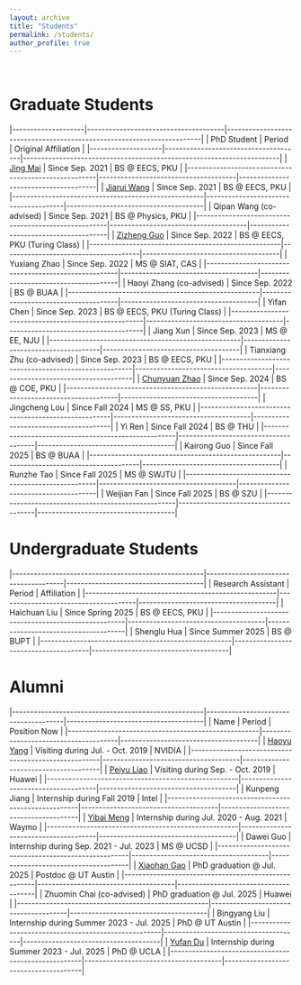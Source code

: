 ```yaml
---
layout: archive
title: "Students"
permalink: /students/
author_profile: true
---
```


<br>

Graduate Students
======

|--------------------|--------------------------------------|-----------------------------------------------------------------------|
| PhD Student        | Period                               | Original Affiliation                                                  |
|--------------------|--------------------------------------|-----------------------------------------------------------------------|
| [Jing Mai](https://magic3007.github.io/)            | Since Sep. 2021                      | BS @ EECS, PKU                       |
|-----------------------------------------------------|--------------------------------------|--------------------------------------|
| [Jiarui Wang](https://tomjerry213.github.io/)       | Since Sep. 2021                      | BS @ EECS, PKU                       |
|-----------------------------------------------------|--------------------------------------|--------------------------------------|
| Qipan Wang (co-advised)                             | Since Sep. 2021                      | BS @ Physics, PKU                    |
|-----------------------------------------------------|--------------------------------------|--------------------------------------|
| [Zizheng Guo](https://guozz.cn/)                    | Since Sep. 2022                      | BS @ EECS, PKU (Turing Class)        |
|-----------------------------------------------------|--------------------------------------|--------------------------------------|
| Yuxiang Zhao                                        | Since Sep. 2022                      | MS @ SIAT, CAS                       |
|-----------------------------------------------------|--------------------------------------|--------------------------------------|
| Haoyi Zhang (co-advised)                            | Since Sep. 2022                      | BS @ BUAA                            |
|-----------------------------------------------------|--------------------------------------|--------------------------------------|
| Yifan Chen                                          | Since Sep. 2023                      | BS @ EECS, PKU (Turing Class)        |
|-----------------------------------------------------|--------------------------------------|--------------------------------------|
| Jiang Xun                                           | Since Sep. 2023                      | MS @ EE, NJU                         |
|-----------------------------------------------------|--------------------------------------|--------------------------------------|
| Tianxiang Zhu (co-advised)                          | Since Sep. 2023                      | BS @ EECS, PKU                       |
|-----------------------------------------------------|--------------------------------------|--------------------------------------|
| [Chunyuan Zhao](https://chunyuanzhao.me/)           | Since Sep. 2024                      | BS @ COE, PKU                        |
|-----------------------------------------------------|--------------------------------------|--------------------------------------|
| Jingcheng Lou                                       | Since Fall 2024                      | MS @ SS, PKU                         |
|-----------------------------------------------------|--------------------------------------|--------------------------------------|
| Yi Ren                                              | Since Fall 2024                      | BS @ THU                             |
|-----------------------------------------------------|--------------------------------------|--------------------------------------|
| Kairong Guo                                         | Since Fall 2025                      | BS @ BUAA                            |
|-----------------------------------------------------|--------------------------------------|--------------------------------------|
| Runzhe Tao                                          | Since Fall 2025                      | MS @ SWJTU                           |
|-----------------------------------------------------|--------------------------------------|--------------------------------------|
| Weijian Fan                                         | Since Fall 2025                      | BS @ SZU                             |
|-----------------------------------------------------|--------------------------------------|--------------------------------------|

Undergraduate Students
======

|-----------------------------------------------------|--------------------------------------|--------------------------------------|
| Research Assistant                                  | Period                               | Affiliation                          |
|-----------------------------------------------------|--------------------------------------|--------------------------------------|
| Haichuan Liu                                        | Since Spring 2025                    | BS @ EECS, PKU                       |
|-----------------------------------------------------|--------------------------------------|--------------------------------------|
| Shenglu Hua                                         | Since Summer 2025                    | BS @ BUPT                            |
|-----------------------------------------------------|--------------------------------------|--------------------------------------|

Alumni
======

|-----------------------------------------------------|--------------------------------------|--------------------------------------|
| Name                                                | Period                               | Position Now                         |
|-----------------------------------------------------|--------------------------------------|--------------------------------------|
| [Haoyu Yang](https://phdyang007.github.io/)         | Visiting during Jul. - Oct. 2019     | NVIDIA                               |
|-----------------------------------------------------|--------------------------------------|--------------------------------------|
| [Peiyu Liao](https://enzoleo.github.io/)            | Visiting during Sep. - Oct. 2019     | Huawei                               |
|-----------------------------------------------------|--------------------------------------|--------------------------------------|
| Kunpeng Jiang                                       | Internship during Fall 2019          | Intel                                |
|-----------------------------------------------------|--------------------------------------|--------------------------------------|
| [Yibai Meng](https://www.mengyibai.com/)            | Internship during Jul. 2020 - Aug. 2021 | Waymo                             |
|-----------------------------------------------------|--------------------------------------|--------------------------------------|
| Dawei Guo                                           | Internship during Sep. 2021 - Jul. 2023 | MS @ UCSD                         |
|-----------------------------------------------------|--------------------------------------|--------------------------------------|
| [Xiaohan Gao](https://gaoxiaohan.com/)              | PhD graduation @ Jul. 2025           | Postdoc @ UT Austin                  |
|-----------------------------------------------------|--------------------------------------|--------------------------------------|
| Zhuomin Chai (co-advised)                           | PhD graduation @ Jul. 2025           | Huawei                               |
|-----------------------------------------------------|--------------------------------------|--------------------------------------|
| Bingyang Liu                                        | Internship during Summer 2023 - Jul. 2025 | PhD @ UT Austin                 |
|-----------------------------------------------------|--------------------------------------|--------------------------------------|
| [Yufan Du](https://yufandu.com/)                    | Internship during Summer 2023 - Jul. 2025 | PhD @ UCLA                      |
|-----------------------------------------------------|--------------------------------------|--------------------------------------|
